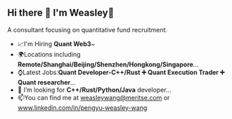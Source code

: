 ## Hi there 👋 I'm Weasley🥳
A consultant focusing on quantitative fund recruitment.
- 📈I'm Hiring **Quant Web3**~ 
- 🌍Locations including **Remote/Shanghai/Beijing/Shenzhen/Hongkong/Singapore**...
- ⌚Latest Jobs:**Quant Developer-C++/Rust ➕ Quant Execution Trader ➕ Quant researcher**...
- 📡 I’m looking for **C++/Rust/Python/Java** developer...
- 📫You can find me at weasleywang@meritse.com or www.linkedin.com/in/pengyu-weasley-wang
